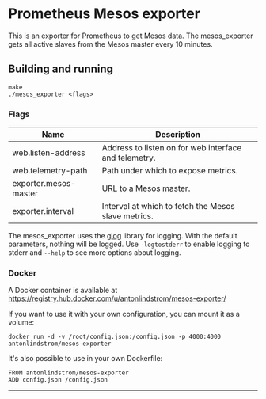 # Prometheus Mesos exporter

This is an exporter for Prometheus to get Mesos data.
The mesos_exporter gets all active slaves from the Mesos master every 10 minutes. 

## Building and running

    make
    ./mesos_exporter <flags>

### Flags

Name                   | Description
-----------------------|------------
web.listen-address     | Address to listen on for web interface and telemetry.
web.telemetry-path     | Path under which to expose metrics.
exporter.mesos-master  | URL to a Mesos master. 
exporter.interval      | Interval at which to fetch the Mesos slave metrics.

The mesos_exporter uses the [glog](https://godoc.org/github.com/golang/glog) library for logging. With the default
parameters, nothing will be logged. Use `-logtostderr` to enable logging to
stderr and `--help` to see more options about logging.


### Docker

A Docker container is available at
https://registry.hub.docker.com/u/antonlindstrom/mesos-exporter/

If you want to use it with your own configuration, you can mount it as a
volume:

    docker run -d -v /root/config.json:/config.json -p 4000:4000 antonlindstrom/mesos-exporter

It's also possible to use in your own Dockerfile:

    FROM antonlindstrom/mesos-exporter
    ADD config.json /config.json

---
